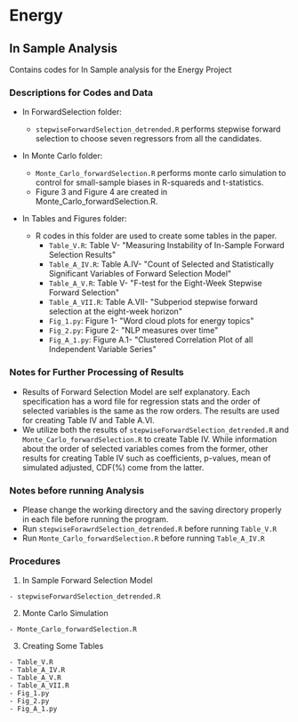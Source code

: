 # Energy
## In Sample Analysis

Contains codes for In Sample analysis for the Energy Project

### Descriptions for Codes and Data
- In ForwardSelection folder: 
  - ```stepwiseForwardSelection_detrended.R``` performs stepwise forward selection to choose seven regressors from all the candidates.
- In Monte Carlo folder:
  - ```Monte_Carlo_forwardSelection.R``` performs monte carlo simulation to control for small-sample biases in R-squareds and t-statistics.
  - Figure 3 and Figure 4 are created in Monte_Carlo_forwardSelection.R.

- In Tables and Figures folder: 
  - R codes in this folder are used to create some tables in the paper. 
    - ```Table_V.R```: Table V- "Measuring Instability of In-Sample Forward Selection Results"
    - ```Table_A_IV.R```: Table A.IV- "Count of Selected and Statistically Significant Variables of Forward Selection Model"
    - ```Table_A_V.R```: Table V- "F-test for the Eight-Week Stepwise Forward Selection"
    - ```Table_A_VII.R```: Table A.VII- "Subperiod stepwise forward selection at the eight-week horizon"
    - ```Fig_1.py```: Figure 1- "Word cloud plots for energy topics" 
    - ```Fig_2.py```: Figure 2- "NLP measures over time"
    - ```Fig_A_1.py```: Figure A.1- "Clustered Correlation Plot of all Independent Variable Series"
 
 
### Notes for Further Processing of Results
- Results of Forward Selection Model are self explanatory. Each specification has a word file for regression stats and the order of selected variables is the same as the row orders. The results are used for creating Table IV and Table A.VI. 
- We utilize both the results of ```stepwiseForwardSelection_detrended.R``` and ```Monte_Carlo_forwardSelection.R``` to create Table IV. While information about the order of selected variables comes from the former, other results for creating Table IV such as coefficients, p-values, mean of simulated adjusted, CDF(%) come from the latter.


### Notes before running Analysis
- Please change the working directory and the saving directory properly in each file before running the program.
- Run ```stepwiseForawrdSelection_detrended.R``` before running ```Table_V.R```
- Run ```Monte_Carlo_forwardSelection.R``` before running ```Table_A_IV.R```

### Procedures
1. In Sample Forward Selection Model
```
- stepwiseForwardSelection_detrended.R
```

2. Monte Carlo Simulation
```
- Monte_Carlo_forwardSelection.R
```
3. Creating Some Tables
```
- Table_V.R
- Table_A_IV.R 
- Table_A_V.R
- Table_A_VII.R
- Fig_1.py
- Fig_2.py
- Fig_A_1.py
```
